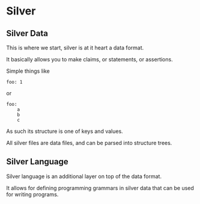 Silver
======


Silver Data
-----------

This is where we start, silver is at it heart a data format.

It basically allows you to make claims, or statements, or assertions.

Simple things like

	foo: 1

or

	foo:
		a
		b
		c

As such its structure is one of keys and values.

All silver files are data files, and can be parsed into structure trees.



Silver Language
---------------

Silver language is an additional layer on top of the data format.

It allows for defining programming grammars in silver data that can be used for writing programs.
